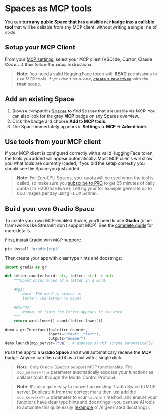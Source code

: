 # Spaces as MCP tools

You can **turn any public Space that has a visible `MCP` badge into a callable tool** that will be callable from any MCP client, without writing a single line of code.

## Setup your MCP Client

From your [MCP settings](https://huggingface.co/settings/mcp), select your MCP client (VSCode, Cursor, Claude Code, ...) then follow the setup instructions. 

> **Note:** You need a valid Hugging Face token with **READ** permissions to use MCP tools. If you don't have one, [create a new token](https://huggingface.co/settings/tokens) with the **read** scope.

## Add an existing Space

1. Browse compatible [Spaces](https://huggingface.co/spaces?filter=mcp-server) to find Spaces that are usable via MCP. You can also look for the grey **MCP** badge on any Spaces overview.
2. Click the badge and choose **Add to MCP tools**.
3. The Space immediately appears in **Settings → MCP → Added tools**.

## Use tools from your MCP client 

If your MCP client  is configured correctly with a valid Hugging Face token, the tools you added will appear automatically. Most MCP clients will show you what tools are currently loaded, if you did the setup correctly you should see the Space you just added.

> **Note:** For ZeroGPU Spaces, your quota will be used when the tool is called, so make sure you [subscribe to PRO](https://huggingface.co/subscribe/pro?from=ZeroGPU) to get 25 minutes of daily quota (on H200 hardware). Letting your for example generate up to 600 images per day using FLUX Schnell.

## Build your own Gradio Space

To create your own MCP-enabled Space, you'll need to use **Gradio** (other frameworks like Streamlit don't support MCP). See the [complete guide](https://www.gradio.app/guides/building-mcp-server-with-gradio) for more details.

First, install Gradio with MCP support:
```bash
pip install "gradio[mcp]"
```

Then create your app with clear type hints and docstrings:

```python
import gradio as gr

def letter_counter(word: str, letter: str) -> int:
    """Count occurrences of a letter in a word.
    
    Args:
        word: The word to search in
        letter: The letter to count
        
    Returns:
        Number of times the letter appears in the word
    """
    return word.lower().count(letter.lower())

demo = gr.Interface(fn=letter_counter,
                    inputs=["text", "text"],
                    outputs="number")
demo.launch(mcp_server=True)   # exposes an MCP schema automatically
```

Push the app to a **Gradio Space** and it will automatically receive the **MCP** badge. Anyone can then add it as a tool with a single click.

> **Note:** Only Gradio Spaces support MCP functionality. The `mcp_server=True` parameter automatically exposes your functions as callable tools through the Model Control Protocol.

> **Note:** It's also quite easy to convert an existing Gradio Space to MCP server. Duplicate it from the context menu then just add the `mcp_server=True` parameter to your `launch()` method, and ensure your functions have clear type hints and docstrings - you can use AI tools to automate this quite easily ([example](https://huggingface.co/spaces/Lightricks/ltx-video-distilled/discussions/22/files) of AI generated docstrings).